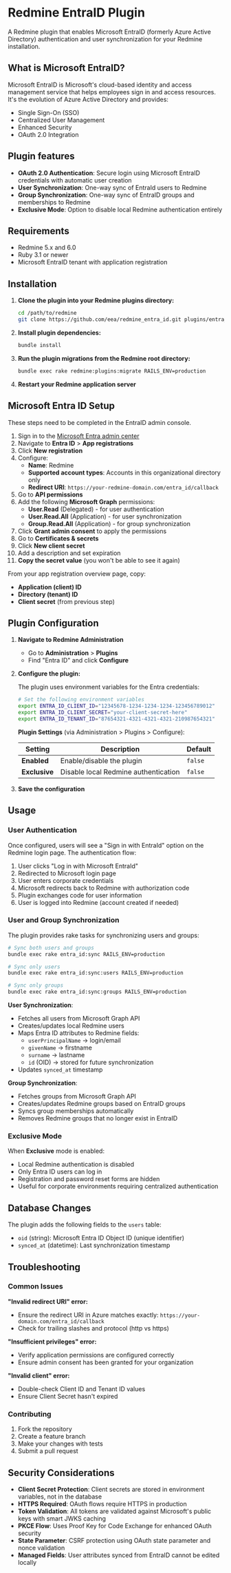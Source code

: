 # Redmine EntraID Plugin

A Redmine plugin that enables Microsoft EntraID (formerly Azure Active Directory) authentication and user synchronization for your Redmine installation.

## What is Microsoft EntraID?

Microsoft EntraID is Microsoft's cloud-based identity and access management service that helps employees sign in and access resources. It's the evolution of Azure Active Directory and provides:

- Single Sign-On (SSO)
- Centralized User Management
- Enhanced Security
- OAuth 2.0 Integration

## Plugin features

- **OAuth 2.0 Authentication**: Secure login using Microsoft EntraID credentials with
  automatic user creation
- **User Synchronization**: One-way sync of EntraId users to Redmine
- **Group Synchronization**: One-way sync of EntraID groups and memberships to Redmine
- **Exclusive Mode**: Option to disable local Redmine authentication entirely

## Requirements

- Redmine 5.x and 6.0
- Ruby 3.1 or newer
- Microsoft EntraID tenant with application registration

## Installation

1. **Clone the plugin into your Redmine plugins directory:**
   ```bash
   cd /path/to/redmine
   git clone https://github.com/eea/redmine_entra_id.git plugins/entra_id
   ```

2. **Install plugin dependencies:**
   ```bash
   bundle install
   ```

3. **Run the plugin migrations from the Redmine root directory:**
   ```bash
   bundle exec rake redmine:plugins:migrate RAILS_ENV=production
   ```

4. **Restart your Redmine application server**

## Microsoft Entra ID Setup

These steps need to be completed in the EntraID admin console.

1. Sign in to the [Microsoft Entra admin center](https://entra.microsoft.com)
2. Navigate to **Entra ID** > **App registrations**
3. Click **New registration**
4. Configure:
   - **Name**: Redmine
   - **Supported account types**: Accounts in this organizational directory only
   - **Redirect URI**: `https://your-redmine-domain.com/entra_id/callback`
5. Go to **API permissions**
6. Add the following **Microsoft Graph** permissions:
   - **User.Read** (Delegated) - for user authentication
   - **User.Read.All** (Application) - for user synchronization
   - **Group.Read.All** (Application) - for group synchronization
7. Click **Grant admin consent** to apply the permissions
8. Go to **Certificates & secrets**
9. Click **New client secret**
10. Add a description and set expiration
11. **Copy the secret value** (you won't be able to see it again)

From your app registration overview page, copy:
- **Application (client) ID**
- **Directory (tenant) ID**
- **Client secret** (from previous step)

## Plugin Configuration

1. **Navigate to Redmine Administration**
   - Go to **Administration** > **Plugins**
   - Find "Entra ID" and click **Configure**

2. **Configure the plugin:**

   The plugin uses environment variables for the Entra credentials:

   ```bash
   # Set the following environment variables
   export ENTRA_ID_CLIENT_ID="12345678-1234-1234-1234-123456789012"
   export ENTRA_ID_CLIENT_SECRET="your-client-secret-here"
   export ENTRA_ID_TENANT_ID="87654321-4321-4321-4321-210987654321"
   ```

   **Plugin Settings** (via Administration > Plugins > Configure):

   | Setting | Description | Default |
   |---------|-------------|---------|
   | **Enabled** | Enable/disable the plugin | `false` |
   | **Exclusive** | Disable local Redmine authentication | `false` |

3. **Save the configuration**

## Usage

### User Authentication

Once configured, users will see a "Sign in with EntraId" option on the Redmine login page. The authentication flow:

1. User clicks "Log in with Microsoft EntraId"
2. Redirected to Microsoft login page
3. User enters corporate credentials
4. Microsoft redirects back to Redmine with authorization code
5. Plugin exchanges code for user information
6. User is logged into Redmine (account created if needed)

### User and Group Synchronization

The plugin provides rake tasks for synchronizing users and groups:

```bash
# Sync both users and groups
bundle exec rake entra_id:sync RAILS_ENV=production

# Sync only users
bundle exec rake entra_id:sync:users RAILS_ENV=production

# Sync only groups
bundle exec rake entra_id:sync:groups RAILS_ENV=production
```

**User Synchronization**:
- Fetches all users from Microsoft Graph API
- Creates/updates local Redmine users
- Maps Entra ID attributes to Redmine fields:
  - `userPrincipalName` → login/email
  - `givenName` → firstname
  - `surname` → lastname
  - `id` (OID) → stored for future synchronization
- Updates `synced_at` timestamp

**Group Synchronization**:
- Fetches groups from Microsoft Graph API
- Creates/updates Redmine groups based on EntraID groups
- Syncs group memberships automatically
- Removes Redmine groups that no longer exist in EntraID

### Exclusive Mode

When **Exclusive** mode is enabled:
- Local Redmine authentication is disabled
- Only Entra ID users can log in
- Registration and password reset forms are hidden
- Useful for corporate environments requiring centralized authentication

## Database Changes

The plugin adds the following fields to the `users` table:

- `oid` (string): Microsoft Entra ID Object ID (unique identifier)
- `synced_at` (datetime): Last synchronization timestamp

## Troubleshooting

### Common Issues

**"Invalid redirect URI" error:**
- Ensure the redirect URI in Azure matches exactly: `https://your-domain.com/entra_id/callback`
- Check for trailing slashes and protocol (http vs https)

**"Insufficient privileges" error:**
- Verify application permissions are configured correctly
- Ensure admin consent has been granted for your organization

**"Invalid client" error:**
- Double-check Client ID and Tenant ID values
- Ensure Client Secret hasn't expired

### Contributing

1. Fork the repository
2. Create a feature branch
3. Make your changes with tests
4. Submit a pull request

## Security Considerations

- **Client Secret Protection**: Client secrets are stored in environment variables, not in the database
- **HTTPS Required**: OAuth flows require HTTPS in production
- **Token Validation**: All tokens are validated against Microsoft's public keys with smart JWKS caching
- **PKCE Flow**: Uses Proof Key for Code Exchange for enhanced OAuth security
- **State Parameter**: CSRF protection using OAuth state parameter and nonce validation
- **Managed Fields**: User attributes synced from EntraID cannot be edited locally
